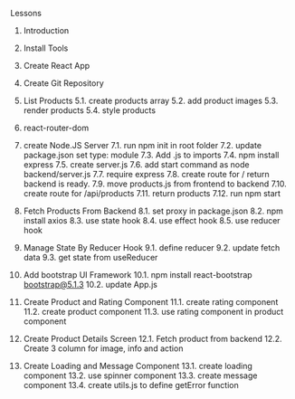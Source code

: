 Lessons

1. Introduction
2. Install Tools
3. Create React App
4. Create Git Repository

5. List Products
   5.1. create products array
   5.2. add product images
   5.3. render products
   5.4. style products

6. react-router-dom

7. create Node.JS Server
   7.1. run npm init in root folder
   7.2. update package.json set type: module
   7.3. Add .js to imports
   7.4. npm install express
   7.5. create server.js
   7.6. add start command as node backend/server.js
   7.7. require express
   7.8. create route for / return backend is ready.
   7.9. move products.js from frontend to backend
   7.10. create route for /api/products
   7.11. return products
   7.12. run npm start

8. Fetch Products From Backend
   8.1. set proxy in package.json
   8.2. npm install axios
   8.3. use state hook
   8.4. use effect hook
   8.5. use reducer hook

9. Manage State By Reducer Hook
   9.1. define reducer
   9.2. update fetch data
   9.3. get state from useReducer

10. Add bootstrap UI Framework
    10.1. npm install react-bootstrap bootstrap@5.1.3
    10.2. update App.js

11. Create Product and Rating Component
    11.1. create rating component
    11.2. create product component
    11.3. use rating component in product component

12. Create Product Details Screen
    12.1. Fetch product from backend
    12.2. Create 3 column for image, info and action

13. Create Loading and Message Component
    13.1. create loading component
    13.2. use spinner component
    13.3. create message component
    13.4. create utils.js to define getError function
